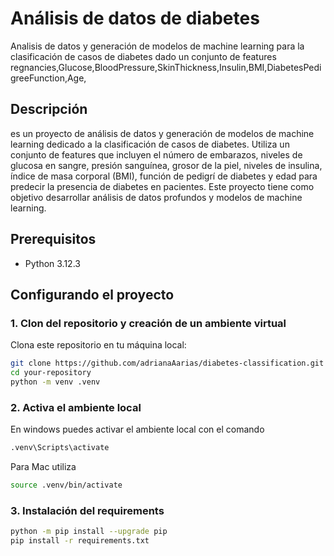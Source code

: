 #   Análisis de datos de diabetes
Analisis de datos y generación de modelos de machine learning para la clasificación de casos de diabetes dado un conjunto de features regnancies,Glucose,BloodPressure,SkinThickness,Insulin,BMI,DiabetesPedigreeFunction,Age,

## Descripción
es un proyecto de análisis de datos y generación de modelos de machine learning dedicado a la clasificación de casos de diabetes. Utiliza un conjunto de features que incluyen el número de embarazos, niveles de glucosa en sangre, presión sanguínea, grosor de la piel, niveles de insulina, índice de masa corporal (BMI), función de pedigrí de diabetes y edad para predecir la presencia de diabetes en pacientes. Este proyecto tiene como objetivo desarrollar análisis de datos profundos y modelos de machine learning.

## Prerequisitos
- Python 3.12.3

## Configurando el proyecto

### 1. Clon del repositorio y creación de un ambiente virtual
Clona este repositorio en tu máquina local:
```bash
git clone https://github.com/adrianaAarias/diabetes-classification.git
cd your-repository
python -m venv .venv
```
### 2. Activa el ambiente local
En windows puedes activar el ambiente local con el comando
```bash
.venv\Scripts\activate
```
Para Mac utiliza
```bash
source .venv/bin/activate
```

### 3. Instalación del requirements

```bash
python -m pip install --upgrade pip
pip install -r requirements.txt
```

